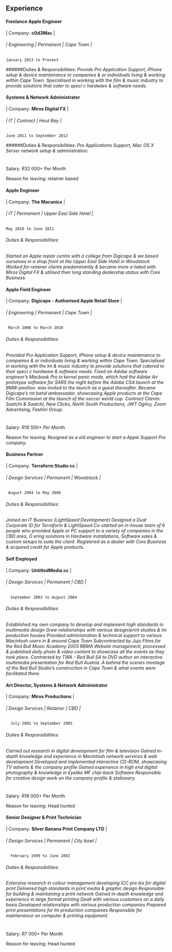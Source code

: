 ## Experience

#### Freelance Apple Engineer
| Company: **c0d3Mac** |
###### | Engineering | Permanent | Cape Town |
    January 2013 to Present
######Duties & Responsibilities: 
*Provide Pro Application Support, iPhone setup & device maintenance to companies & or individuals living & working within Cape Town. Specialised in working with the  film & music industry to provide solutions that cater to speci c hardware & software needs.*

#### Systems & Network Administrator
| Company: **Miros Digital FX** |
###### | IT | Contract | Hout Bay |
    June 2011 to September 2012
 ######Duties & Responsibilities:
 *Pro Applications Support, Mac OS X Server network setup & administration.*
# 
Salary: R32 000+ Per Month 

Reason for leaving: retainer based

#### Apple Engineer
| Company: **The Macanics** |
###### | IT | Permanent | Upper East Side Hotel |
    May 2010 to June 2011
 ###### Duties & Responsibilities:
 *Started an Apple repair centre with a college from Digicape & we based ourselves in a shop front at the Upper East Side Hotel in Woodstock Worked for retainer clients predominantly & became more a liated with Miros Digital FX & utilised their long standing dealership status with Core Business.*
 
 #### Apple Field Engineer
 | Company: **Digicape - Authorised Apple Retail Store** |
 ###### | Engineering | Permanent | Cape Town |
     March 2008 to March 2010
 ###### Duties & Responsibilities:
*Provided Pro Application Support, iPhone setup & device maintenance to companies & or individuals living & working within Cape Town. Specialised in working with the  lm & music industry to provide solutions that catered to their speci c hardware & software needs. Fixed an Adobe software engineer’s Macbook Pro in kernel panic mode, which had the Adobe Air prototype software for SARS the night before the Adobe CS4 launch at the BMW pavilion. was invited to the launch as a guest thereafter. Became Digicape’s  rst band ambassador, showcasing Apple products at the Cape Film Commission at the launch of the soccer world cup. Contract Clients: Saatchi & Saatchi, New Clicks, North South Productions, JWT Ogilvy, Zoom Advertising, Fashini Group.*
# 
Salary: *R19 500+ Per Month* 

Reason for leaving: *Resigned as a  eld engineer to start a Apple Support Pro company.*

#### Business Partner
| Company: **Terraform Studio cc** |
 ###### | Design Services | Permanent | Woodstock |
     August 2004 to May 2006
   
 ###### Duties & Responsibilities:
 *Joined an IT Business (LightSpeed Development) Designed a Dual Corporate ID for Terraform & LightSpeed Co-started an in-house team of 6 people who provided Apple or PC support to a variety of companies in the CBD area, O ering solutions in Hardware installations, Software sales & custom setups to suite the client. Registered as a dealer with Core Business & acquired credit for Apple products.*
 
 #### Self Employed
 | Company: **UntitledMedia cc** |
  ###### | Design Services | Permanent | CBD |
      September 2003 to August 2004
 ###### Duties & Responsibilities:
*Established my own company to develop and implement high standards in multimedia design Grew relationships with various design/print studios &  lm production houses Provided administration & technical support to various Macintosh users in & around Cape Town Subcontracted by Juju Films for the Red Bull Music Academy 2003 RBMA Website management, processed & published daily photo & video content to showcase all the events as they took place. Contracted by TWA - Red Bull SA to DVD author an interactive multimedia presentation for Red Bull Austria. A behind the scenes montage of the Red Bull Studio’s construction in Cape Town & what events were facilitated there.*

#### Art Director, Systems & Network Administrator
| Company: **Miros Productions** |
  ###### | Design Services | Retainer | CBD |
      July 2002 to September 2003
  ###### Duties & Responsibilities:
*Carried out research in digital development for  film & television Gained in-depth knowledge and experience
in Macintosh network services & web development Developed and implemented interactive CD-ROM, showcasing TV adverts & the company profile Gained experience in high end digital photography & knowledge in Eyelike MF chip-back Software Responsible for creative design work on the company profile & stationary.*
#

Salary: R18 000+ Per Month 

Reason for leaving: Head hunted

#### Senior Designer & Print Technician
| Company: **Silver Banana Print Company LTD** |
  ###### | Design Services | Permanent | City bowl |
      February 1999 to June 2002
 ###### Duties & Responsibilities: 
*Extensive research in colour management developing ICC pro les for digital print  Delivered high standards in print media & graphic design  Responsible for building & maintaining a print network  Gained in-depth knowledge and experience in large format printing  Dealt with various customers on a daily basis  Developed relationships with various production companies  Prepared print presentations for  lm production companies  Responsible for maintenance on computer & printing equipment.*
#

Salary: R7 000+ Per Month 

Reason for leaving: Head hunted


